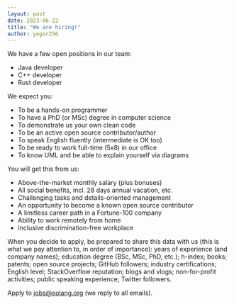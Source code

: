```yaml
---
layout: post
date: 2023-06-22
title: "We are hiring!"
author: yegor256
---
```


We have a few open positions in our team:

  * Java developer
  * C++ developer
  * Rust developer

<!--more-->

We expect you:

  * To be a hands-on programmer
  * To have a PhD (or MSc) degree in computer science
  * To demonstrate us your own clean code
  * To be an active open source contributor/author
  * To speak English fluently (intermediate is OK too)
  * To be ready to work full-time (5x8) in our office
  * To know UML and be able to explain yourself via diagrams

You will get this from us:

  * Above-the-market monthly salary (plus bonuses)
  * All social benefits, incl. 28 days annual vacation, etc.
  * Challenging tasks and details-oriented management
  * An opportunity to become a known open source contributor
  * A limitless career path in a Fortune-100 company
  * Ability to work remotely from home
  * Inclusive discrimination-free workplace

When you decide to apply, be prepared to share this data with us (this is what we pay attention to, in order of importance): years of experience (and company names); education degree (BSc, MSc, PhD, etc.); h-index; books; patents; open source projects; GitHub followers; industry certifications; English level; StackOverflow reputation; blogs and vlogs; non-for-profit activities; public speaking experience; Twitter followers.

Apply to jobs@eolang.org (we reply to all emails).
